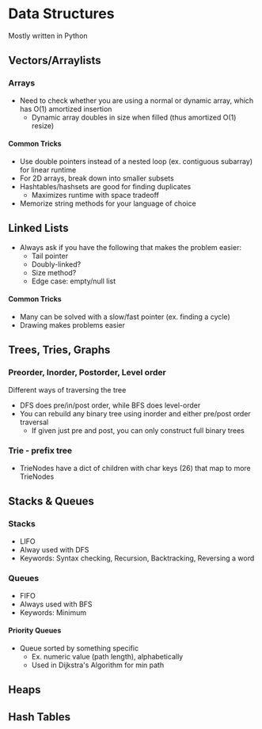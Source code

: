 # Data Structures
Mostly written in Python


## Vectors/Arraylists

### Arrays
- Need to check whether you are using a normal or dynamic array, which has O(1) amortized insertion
  - Dynamic array doubles in size when filled (thus amortized O(1) resize)

#### Common Tricks
- Use double pointers instead of a nested loop (ex. contiguous subarray) for linear runtime
- For 2D arrays, break down into smaller subsets
- Hashtables/hashsets are good for finding duplicates
  - Maximizes runtime with space tradeoff
- Memorize string methods for your language of choice


## Linked Lists
- Always ask if you have the following that makes the problem easier:
  - Tail pointer
  - Doubly-linked?
  - Size method?
  - Edge case: empty/null list

#### Common Tricks
- Many can be solved with a slow/fast pointer (ex. finding a cycle)
- Drawing makes problems easier


## Trees, Tries, Graphs

### Preorder, Inorder, Postorder, Level order
Different ways of traversing the tree
- DFS does pre/in/post order, while BFS does level-order
- You can rebuild any binary tree using inorder and either pre/post order traversal
  - If given just pre and post, you can only construct full binary trees

### Trie - prefix tree
- TrieNodes have a dict of children with char keys (26) that map to more TrieNodes


## Stacks & Queues

### Stacks
- LIFO
- Alway used with DFS
- Keywords: Syntax checking, Recursion, Backtracking, Reversing a word

### Queues
- FIFO
- Always used with BFS
- Keywords: Minimum

#### Priority Queues
- Queue sorted by something specific
  - Ex. numeric value (path length), alphabetically
  - Used in Dijkstra's Algorithm for min path



## Heaps


## Hash Tables

